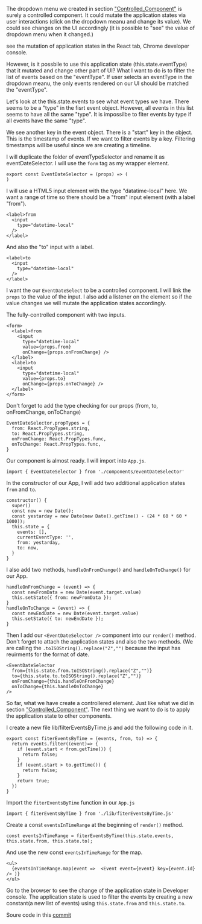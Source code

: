 The dropdown menu we created in section ["Controlled_Component"](https://github.com/sysrep/time-viz/blob/master/Controlled_Component.md) is surely a controlled component. It could mutate the application states via user interactions (click on the dropdown meanu and change its value). We could see changes on the UI accordingly (it is possible to "see" the value of dropdown menu when it changed.)

see the mutation of application states in the React tab, Chrome developer console.

However, is it possbile to use this application state (this.state.eventType) that it mutated and change other part of UI? What I want to do is to filter the list of events based on the "eventType". If user selects an eventType in the dropdown meanu, the only events rendered on our UI should be matched the "eventType".

Let's look at the this.state.events to see what event types we have. There seems to be a "type" in the fisrt event object. However, all events in this list seems to have all the same "type". It is impossilbe to fiter events by type if all events have the same "type".

We see another key in the event object. There is a "start" key in the object. This is the timestamp of events. If we want to filter events by a key. Filtering timestamps will be useful since we are creating a timeline.

I will duplicate the folder of eventTypeSelector and rename it as eventDateSelector. I will use the `form` tag as my wrapper element.

```
export const EventDateSelector = (props) => (
)
```

I will use a HTML5 input element with the type "datatime-local" here. We want a range of time so there should be a "from" input element (with a label "from").

```
<label>from
  <input
    type="datetime-local"
  />
</label>
```
And also the "to" input with a label.
```
<label>to
  <input
    type="datetime-local"
  />
</label>
```
I want the our `EventDateSelect` to be a controlled component. I will link the `props` to the value of the input. I also add a listener on the element so if the value changes we will mutate the application states accordingly.

The fully-controlled component with two inputs.
```
<form>
  <label>from
    <input
      type="datetime-local"
      value={props.from}
      onChange={props.onFromChange} />
  </label>
  <label>to
    <input
      type="datetime-local"
      value={props.to}
      onChange={props.onToChange} />
  </label>
</form>
```
Don't forget to add the type checking for our props (from, to, onFromChange, onToChange)
```
EventDateSelector.propTypes = {
  from: React.PropTypes.string,
  to: React.PropTypes.string,
  onFromChange: React.PropTypes.func,
  onToChange: React.PropTypes.func,
}
```
Our component is almost ready. I will import into `App.js`.
```
import { EventDateSelector } from './components/eventDateSelector'
```
In the constructor of our App, I will add two additional application states `from` and `to`.
```
constructor() {
  super()
  const now = new Date();
  const yestarday = new Date(new Date().getTime() - (24 * 60 * 60 * 1000));
  this.state = {
    events: [],
    currentEventType: '',
    from: yestarday,
    to: now,
  }
}
```
I also add two methods, `handleOnFromChange()` and `handleOnToChange()` for our App.
```
handleOnFromChange = (event) => {
  const newFromData = new Date(event.target.value)
  this.setState({ from: newFromData });
}
handleOnToChange = (event) => {
  const newEndDate = new Date(event.target.value)
  this.setState({ to: newEndDate });
}
```
Then I add our `<EventDateSelector />` component into our `render()` method. Don't forget to attach the application states and also the two methods. (We are calling the `.toISOString().replace("Z","")` because the input has reuirments for the format of date.
```
<EventDateSelector
  from={this.state.from.toISOString().replace("Z","")}
  to={this.state.to.toISOString().replace("Z","")}
  onFromChange={this.handleOnFromChange}
  onToChange={this.handleOnToChange}
/>
```
So far, what we have create a controllered element. Just like what we did in section ["Controlled_Component"](https://github.com/sysrep/time-viz/blob/master/Controlled_Component.md). The next thing we want to do is to apply the application state to other components.

I create a new file lib/filterEventsByTime.js and add the following code in it.
```
export const fiterEventsByTime = (events, from, to) => {
  return events.filter((event)=> {
    if (event.start < from.getTime()) {
      return false;
    }
    if (event.start > to.getTime()) {
      return false;
    }
    return true;
  })
}
```
Import the `fiterEventsByTime` function in our `App.js`
```
import { fiterEventsByTime } from './lib/fiterEventsByTime.js'
```
Create a const `eventsInTimeRange` at the beginning of `render()` method.
```
const eventsInTimeRange = fiterEventsByTime(this.state.events, this.state.from, this.state.to);
```
And use the new const `eventsInTimeRange` for the map.
```
<ul>
  {eventsInTimeRange.map(event =>  <Event event={event} key={event.id} /> )}
</ul>
```
Go to the browser to see the change of the application state in Developer console. The application state is used to filter the events by creating a new constant(a new list of events) using `this.state.from`  and `this.state.to`.

Soure code in this [commit](https://github.com/sysrep/time-viz/commit/4de9e2deb9fba1eadafe69116865bd4e8604f350)
